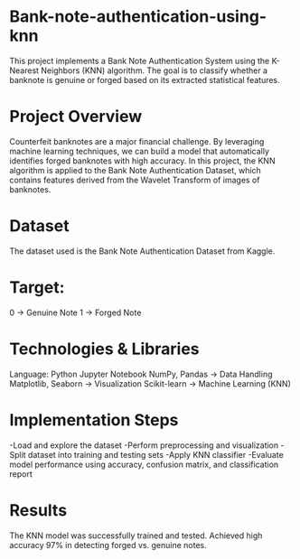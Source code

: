 # Bank-note-authentication-using-knn
This project implements a Bank Note Authentication System using the K-Nearest Neighbors (KNN) algorithm.
The goal is to classify whether a banknote is genuine or forged based on its extracted statistical features.

# Project Overview
Counterfeit banknotes are a major financial challenge. By leveraging machine learning techniques, we can build a model that automatically identifies forged banknotes with high accuracy.
In this project, the KNN algorithm is applied to the Bank Note Authentication Dataset, which contains features derived from the Wavelet Transform of images of banknotes.

# Dataset
The dataset used is the Bank Note Authentication Dataset from Kaggle.

# Target:
0 → Genuine Note
1 → Forged Note

# Technologies & Libraries
Language: Python
Jupyter Notebook
NumPy, Pandas → Data Handling
Matplotlib, Seaborn → Visualization
Scikit-learn → Machine Learning (KNN)

# Implementation Steps
-Load and explore the dataset
-Perform preprocessing and visualization
-Split dataset into training and testing sets
-Apply KNN classifier
-Evaluate model performance using accuracy, confusion matrix, and classification report

# Results
The KNN model was successfully trained and tested.
Achieved high accuracy 97% in detecting forged vs. genuine notes.
